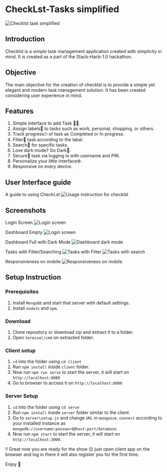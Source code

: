 # CheckLst-Tasks simplified
![Checklst task simplified](./readmeAssets/Logo.png)

## Introduction
Checklst is a simple task management application created with simplicity in mind. It is created as a part of the Stack-Hack-1.0 hackathon. 


## Objective 
The main objective for the creation of checklst is to provide a simple yet elegant and modern task management solution. It has been created considering user experience in mind.

## Features
1. Simple interface to add Task ✍🏻.
2. Assign labels🔖 to tasks such as work, personal, shopping, or others.
3. Track progress⏱ of task as Completed or In progress.
4. Filter🔑 task according to the label.
5. Search👀 for specific tasks.
6. Love dark mode? Go Dark🧡.
7. Secure👩 task via logging in with username and PIN.
8. Personalize your little interface⚙.
9. Responsive on every device.

## User Interface guide
A guide to using CheckLst
![Usage instruction for checklst](./readmeAssets/UI-Instruction.png)


## Screenshots
Login Screen
![Login screen](./readmeAssets/Login-SignupScreen.png)

Dashboard Empty
![Login screen](./readmeAssets/Dashboard-Empty.png)

Dashboard Full with Dark Mode
![Dashboard dark mode](./readmeAssets/Dashboard-Fullpng.png)

Tasks with Filter/Searching
![Tasks with Filter](./readmeAssets/Dashboard-Filterpng.png)
![Tasks with search](./readmeAssets/Dashboard-Dark-Mode-Search.png)

Responsiveness on mobile
![Responsiveness on mobile](./readmeAssets/Dashboard-Responsive.png)

## Setup Instruction

### Prerequisites
1. Install `MongoDb` and start that server with default settings.
2. Install `nodeJs` and `npm`.

### Download
1. Clone repository or download zip and extract it to a folder.
2. Open `terminal/cmd` on extracted folder.

### Client setup
1. `cd` into the folder using `cd client`
2. Run `npm install` inside `client` folder.
3. Now run `npm run serve` to start the server, it will start on `http://localhost:8080`
4. Go to browser to access it on `http://localhost:8080`

### Server Setup
1. `cd` into the folder using `cd serve`
2. Run `npm install` inside `server` folder similar to the client.
3. Go to `server\setup.js` and change `URL` in `mongoose.connect` according to your installed instance as `mongodb://username:password@host:port/database`.
4. Now run `npm start` to start the server, it will start on `http://localhost:3000`.

!! Great now you are ready for the show 😉 just open client app on the browser and log in there it will also register you for the first time.

Enjoy 🍻
 
